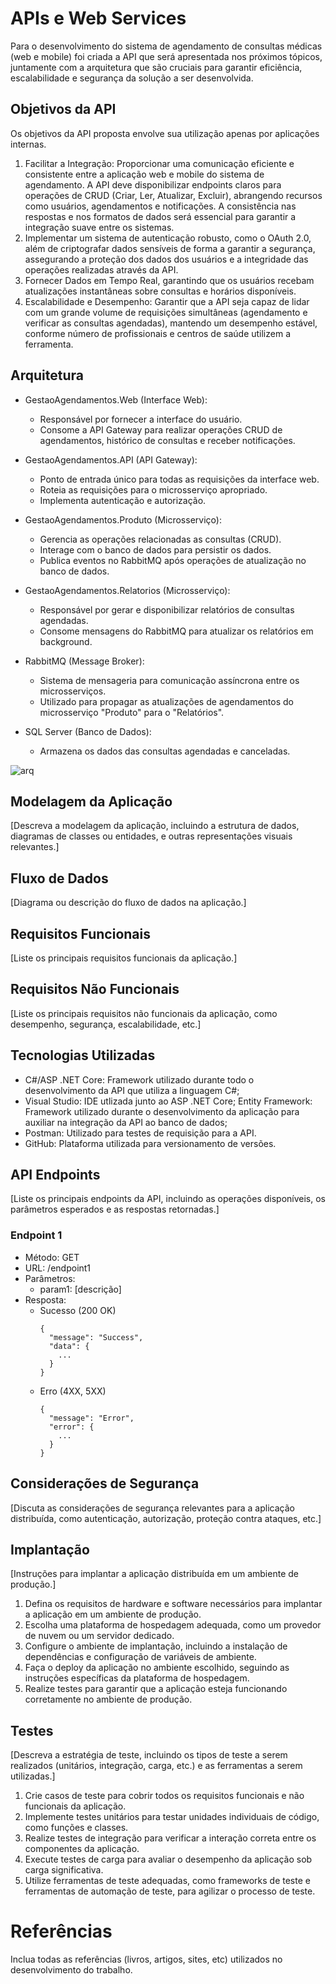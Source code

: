 # APIs e Web Services

Para o desenvolvimento do sistema de agendamento de consultas médicas (web e mobile) foi criada a API que será apresentada nos próximos tópicos, juntamente com a arquitetura que são cruciais para garantir eficiência, escalabilidade e segurança da solução a ser desenvolvida.


## Objetivos da API

Os objetivos da API proposta envolve sua utilização apenas por aplicações internas.

1. Facilitar a Integração: Proporcionar uma comunicação eficiente e consistente entre a aplicação web e mobile do sistema de agendamento.
A API deve disponibilizar endpoints claros para operações de CRUD (Criar, Ler, Atualizar, Excluir), abrangendo recursos como usuários, agendamentos e notificações. A consistência nas respostas e nos formatos de dados será essencial para garantir a integração suave entre os sistemas.
2. Implementar um sistema de autenticação robusto, como o OAuth 2.0, além de criptografar dados sensíveis de forma a garantir a segurança, assegurando a proteção dos dados dos usuários e a integridade das operações realizadas através da API.
3. Fornecer Dados em Tempo Real, garantindo que os usuários recebam atualizações instantâneas sobre consultas e horários disponíveis.
4. Escalabilidade e Desempenho: Garantir que a API seja capaz de lidar com um grande volume de requisições simultâneas (agendamento e verificar as consultas agendadas), mantendo um desempenho estável, conforme número de profissionais e centros de saúde utilizem a ferramenta.


## Arquitetura

- GestaoAgendamentos.Web (Interface Web):
  - Responsável por fornecer a interface do usuário.
  - Consome a API Gateway para realizar operações CRUD de agendamentos, histórico de consultas e receber notificações.
  
- GestaoAgendamentos.API (API Gateway):
  - Ponto de entrada único para todas as requisições da interface web.
  - Roteia as requisições para o microsserviço apropriado.
  - Implementa autenticação e autorização.
  
- GestaoAgendamentos.Produto (Microsserviço):
    - Gerencia as operações relacionadas as consultas (CRUD).
    - Interage com o banco de dados para persistir os dados.
    - Publica eventos no RabbitMQ após operações de atualização no banco de dados.
  
- GestaoAgendamentos.Relatorios (Microsserviço):
    - Responsável por gerar e disponibilizar relatórios de consultas agendadas.
    - Consome mensagens do RabbitMQ para atualizar os relatórios em background.
  
- RabbitMQ (Message Broker):
    - Sistema de mensageria para comunicação assíncrona entre os microsserviços.
    - Utilizado para propagar as atualizações de agendamentos do microsserviço "Produto" para o "Relatórios".
  
- SQL Server (Banco de Dados):
    - Armazena os dados das consultas agendadas e canceladas.






![arq](https://github.com/ICEI-PUC-Minas-PMV-SI/pmv-si-2024-2-pe6-t2-g07-agendamento-consulta-medica/blob/830305ee8f5c5be317d29d6fb642085ecd8659fc/docs/img/Diagrama%20de%20Classe%20-%20Consulta%20F%C3%A1cil.png)

## Modelagem da Aplicação
[Descreva a modelagem da aplicação, incluindo a estrutura de dados, diagramas de classes ou entidades, e outras representações visuais relevantes.]


## Fluxo de Dados

[Diagrama ou descrição do fluxo de dados na aplicação.]

## Requisitos Funcionais

[Liste os principais requisitos funcionais da aplicação.]

## Requisitos Não Funcionais

[Liste os principais requisitos não funcionais da aplicação, como desempenho, segurança, escalabilidade, etc.]

## Tecnologias Utilizadas

- C#/ASP .NET Core: Framework utilizado durante todo o desenvolvimento da API que utiliza a linguagem C#;
- Visual Studio: IDE utlizada junto ao ASP .NET Core;
Entity Framework: Framework utilizado durante o desenvolvimento da aplicação para auxiliar na integração da API ao banco de dados;
- Postman: Utilizado para testes de requisição para a API.
- GitHub: Plataforma utilizada para versionamento de versões.

## API Endpoints

[Liste os principais endpoints da API, incluindo as operações disponíveis, os parâmetros esperados e as respostas retornadas.]

### Endpoint 1
- Método: GET
- URL: /endpoint1
- Parâmetros:
  - param1: [descrição]
- Resposta:
  - Sucesso (200 OK)
    ```
    {
      "message": "Success",
      "data": {
        ...
      }
    }
    ```
  - Erro (4XX, 5XX)
    ```
    {
      "message": "Error",
      "error": {
        ...
      }
    }
    ```


## Considerações de Segurança

[Discuta as considerações de segurança relevantes para a aplicação distribuída, como autenticação, autorização, proteção contra ataques, etc.]

## Implantação

[Instruções para implantar a aplicação distribuída em um ambiente de produção.]

1. Defina os requisitos de hardware e software necessários para implantar a aplicação em um ambiente de produção.
2. Escolha uma plataforma de hospedagem adequada, como um provedor de nuvem ou um servidor dedicado.
3. Configure o ambiente de implantação, incluindo a instalação de dependências e configuração de variáveis de ambiente.
4. Faça o deploy da aplicação no ambiente escolhido, seguindo as instruções específicas da plataforma de hospedagem.
5. Realize testes para garantir que a aplicação esteja funcionando corretamente no ambiente de produção.

## Testes

[Descreva a estratégia de teste, incluindo os tipos de teste a serem realizados (unitários, integração, carga, etc.) e as ferramentas a serem utilizadas.]

1. Crie casos de teste para cobrir todos os requisitos funcionais e não funcionais da aplicação.
2. Implemente testes unitários para testar unidades individuais de código, como funções e classes.
3. Realize testes de integração para verificar a interação correta entre os componentes da aplicação.
4. Execute testes de carga para avaliar o desempenho da aplicação sob carga significativa.
5. Utilize ferramentas de teste adequadas, como frameworks de teste e ferramentas de automação de teste, para agilizar o processo de teste.

# Referências

Inclua todas as referências (livros, artigos, sites, etc) utilizados no desenvolvimento do trabalho.
